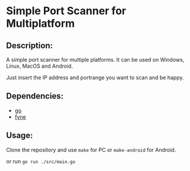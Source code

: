 # Simple Port Scanner for Multiplatform

## Description:

A simple port scanner for multiple platforms. It can be used on Windows, Linux, MacOS and Android.

Just insert the IP address and portrange you want to scan and be happy.

## Dependencies:

- [go](https://golang.org)
- [fyne](https://github.com/fyne-io/fyne)

## Usage:

Clone the repository and use `make` for PC or `make-android` for Android.

or run `go run ./src/main.go`
